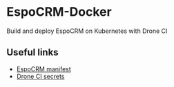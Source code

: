 # EspoCRM-Docker
Build and deploy EspoCRM on Kubernetes with Drone CI

## Useful links
- [EspoCRM manifest](https://github.com/TheDutchMC/HomelabKubernetes/blob/master/manifests/espocrm.yaml)
- [Drone CI secrets](https://github.com/TheDutchMC/HomelabKubernetes/blob/master/docs/drone-secrets.md)
